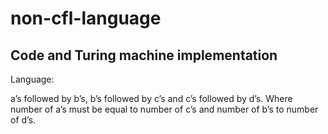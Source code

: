# non-cfl-language

##  Code and Turing machine implementation

Language: 

  a’s followed by b’s, b’s followed by c’s and c’s followed by d’s. Where number of a’s must be equal to number of c’s and number of b’s to number of d’s.
